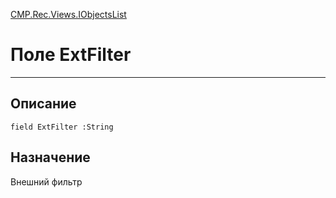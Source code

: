﻿---
Link: CMP.Rec.Views.IObjectsList.@ExtFilter
---

<!---  Навигация
[Имя проекта](#) :
-->
[CMP.Rec.Views.IObjectsList](Default)

# Поле ExtFilter
---

## Описание

    field ExtFilter :String

<!--
## Аргументы{#Args}

### Аргумент1

Описание аргумента 1
-->

## Назначение

Внешний фильтр

<!--
## Пример

    ExtFilter...
-->

